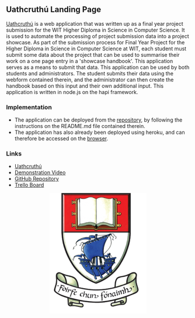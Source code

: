 ## Uathcruthú Landing Page

[Uathcruthú](https://uathcruthu.herokuapp.com/) is a web application that was written up as a final year project submission for the WIT Higher Diploma in Science in Computer Science. It is used to automate the processing of project submission data into a project showcase.
As part of the submission process for Final Year Project for the Higher Diploma in Science in Computer Science at WIT, each student must submit some data about the project that can be used to summarise their work on a one page entry in a 'showcase handbook'. This application serves as a means to submit that data.
This application can be used by both students and administrators. The student submits their data using the webform contained therein, and the administrator can then create the handbook based on this input and their own additional input.
This application is written in node.js on the hapi framework.

### Implementation
* The application can be deployed from the [repository](https://github.com/cathalohinse/Uathcruthu), by following the instructions on the README.md file contained therein.
* The application has also already been deployed using heroku, and can therefore be accessed on the [browser](https://uathcruthu.herokuapp.com/).

### Links
* [Uathcruthú](https://uathcruthu.herokuapp.com/)
* [Demonstration Video](https://www.youtube.com/watch?v=Uh36o_e1Kw4)
* [GitHub Repository](https://github.com/cathalohinse/Uathcruthu)
* [Trello Board](https://trello.com/b/3GvQzJVK/uathcruth%C3%BA)

<p align="center">
  <img src="wit.png" alt="WIT Crest"/>
</p>
